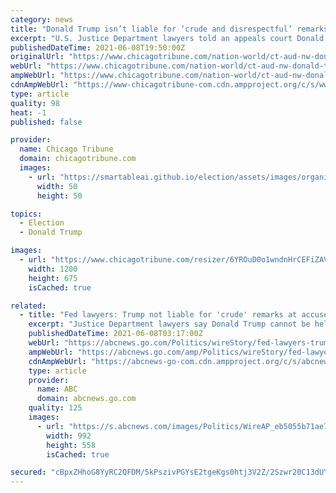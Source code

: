 ```yaml
---
category: news
title: "Donald Trump isn’t liable for ‘crude and disrespectful’ remarks about accuser, columnist E. Jean Carroll, federal lawyers say"
excerpt: "U.S. Justice Department lawyers told an appeals court Donald Trump cannot be held personally liable for remarks he made about columnist E. Jean Carroll."
publishedDateTime: 2021-06-08T19:50:00Z
originalUrl: "https://www.chicagotribune.com/nation-world/ct-aud-nw-donald-trump-columnist-lawsuit-20210608-20210608-7fp47foc65g3tm3a2aft7vmrpq-story.html"
webUrl: "https://www.chicagotribune.com/nation-world/ct-aud-nw-donald-trump-columnist-lawsuit-20210608-20210608-7fp47foc65g3tm3a2aft7vmrpq-story.html"
ampWebUrl: "https://www.chicagotribune.com/nation-world/ct-aud-nw-donald-trump-columnist-lawsuit-20210608-20210608-7fp47foc65g3tm3a2aft7vmrpq-story.html?outputType=amp"
cdnAmpWebUrl: "https://www-chicagotribune-com.cdn.ampproject.org/c/s/www.chicagotribune.com/nation-world/ct-aud-nw-donald-trump-columnist-lawsuit-20210608-20210608-7fp47foc65g3tm3a2aft7vmrpq-story.html?outputType=amp"
type: article
quality: 98
heat: -1
published: false

provider:
  name: Chicago Tribune
  domain: chicagotribune.com
  images:
    - url: "https://smartableai.github.io/election/assets/images/organizations/chicagotribune.com-50x50.jpg"
      width: 50
      height: 50

topics:
  - Election
  - Donald Trump

images:
  - url: "https://www.chicagotribune.com/resizer/6YROuD0o1wndnHrCEFiZAVvZqVE=/1200x0/top/cloudfront-us-east-1.images.arcpublishing.com/tronc/UPNIKPOET5EZDIENBTHQR2FDG4.jpg"
    width: 1200
    height: 675
    isCached: true

related:
  - title: "Fed lawyers: Trump not liable for 'crude' remarks at accuser"
    excerpt: "Justice Department lawyers say Donald Trump cannot be held personally liable for “crude and disrespectful” remarks he made while president about a woman who accused him of rape"
    publishedDateTime: 2021-06-08T03:17:00Z
    webUrl: "https://abcnews.go.com/Politics/wireStory/fed-lawyers-trump-liable-crude-remarks-accuser-78143497"
    ampWebUrl: "https://abcnews.go.com/amp/Politics/wireStory/fed-lawyers-trump-liable-crude-remarks-accuser-78143497"
    cdnAmpWebUrl: "https://abcnews-go-com.cdn.ampproject.org/c/s/abcnews.go.com/amp/Politics/wireStory/fed-lawyers-trump-liable-crude-remarks-accuser-78143497"
    type: article
    provider:
      name: ABC
      domain: abcnews.go.com
    quality: 125
    images:
      - url: "https://s.abcnews.com/images/Politics/WireAP_eb5055b71ae747e88789220d4fb0f28f_16x9_992.jpg"
        width: 992
        height: 558
        isCached: true

secured: "cBpxZHhoG8YyRC2QFDM/5kPszivPGYsE2tgeKgs0htj3V2Z/2Szwr20C13dUYUfZfJj5UQjdShJWETlUZaC+uPveqAUnEKfcyPF7RHSwTFlS4tJB5/UmQTs4Ye3cxuAjj9Y9b2kkJ/mSPI+V1CyW/YsHCyc47CzZJei1b3z0SXRvhQ53JgkO/j+0TjMIQ3vbmkFIohGQLv0Y5BEi+kOsNigLK6EGDtN8upiYu6lrQghytkA2GZ3MbObXTQ+WX5t2aME0JRaCL6suizhXYgLEnRQgbU6f4RPRs9DbOEMkYtA4rnkqogUAIlfIeFkLlsb1b73/Sx1m0RNazEbNcZ0bzgHs8YdQEOzrxQ+hDkaVtGM=;KT9mMT2SIAeGoH++tUf1Xw=="
---
```


